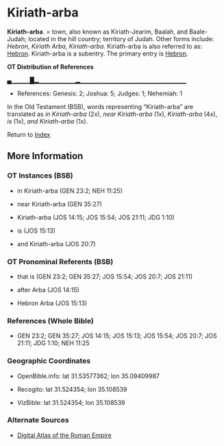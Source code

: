 # Kiriath-arba
**Kiriath-arba**. 
= town, also known as Kiriath-Jearim, Baalah, and Baale-Judah; located in the hill country; territory of Judah. 
Other forms include: 
*Hebron*, *Kiriath Arba*, *Kiriath-arba*. 
Kiriath-arba is also referred to as: 
[Hebron](Hebron.md). 
Kiriath-arba is a subentry. The primary entry is 
[Hebron](Hebron.md). 


**OT Distribution of References**

▄▁▁▁▁█▂▁▁▁▁▁▁▁▁▂▁▁▁▁▁▁▁▁▁▁▁▁▁▁▁▁▁▁▁▁▁▁▁
* References: Genesis: 2; Joshua: 5; Judges: 1; Nehemiah: 1



In the Old Testament (BSB), words representing “Kiriath-arba” are translated as 
*in Kiriath-arba* (2x), *near Kiriath-arba* (1x), *Kiriath-arba* (4x), *is* (1x), *and Kiriath-arba* (1x). 




Return to [Index](00-Index.md)

## More Information

### OT Instances (BSB)

* in Kiriath-arba (GEN 23:2; NEH 11:25)

* near Kiriath-arba (GEN 35:27)

* Kiriath-arba (JOS 14:15; JOS 15:54; JOS 21:11; JDG 1:10)

* is (JOS 15:13)

* and Kiriath-arba (JOS 20:7)



### OT Pronominal Referents (BSB)

* that is (GEN 23:2; GEN 35:27; JOS 15:54; JOS 20:7; JOS 21:11)

* after Arba (JOS 14:15)

* Hebron Arba (JOS 15:13)



### References (Whole Bible)

* GEN 23:2; GEN 35:27; JOS 14:15; JOS 15:13; JOS 15:54; JOS 20:7; JOS 21:11; JDG 1:10; NEH 11:25


### Geographic Coordinates

* OpenBible.info: lat 31.53577362; lon 35.09409987

* Recogito: lat 31.524354; lon 35.108539

* VizBible: lat 31.524354; lon 35.108539



### Alternate Sources

* [Digital Atlas of the Roman Empire](https://imperium.ahlfeldt.se/places/28353)




